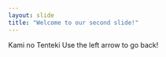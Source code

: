 ```yaml
---
layout: slide
title: "Welcome to our second slide!"
---
```

Kami no Tenteki
Use the left arrow to go back!
